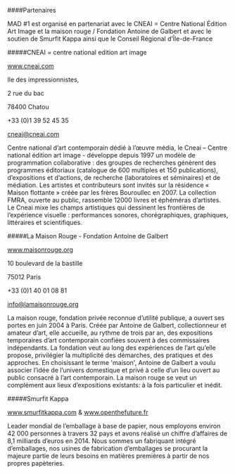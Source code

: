 ####Partenaires

MAD #1 est organisé en partenariat avec le CNEAI = Centre National Édition Art Image et
la maison rouge / Fondation Antoine de Galbert et avec le soutien de Smurfit Kappa ainsi
que le Conseil Régional d’Île-de-France

#####CNEAI = centre national edition art image

www.cneai.com

Ile des impressionnistes,

2 rue du bac

78400 Chatou

+33 (0)1 39 52 45 35

cneai@cneai.com

Centre national d’art contemporain dédié à l’œuvre média, le Cneai – Centre national édition art image - développe depuis 1997 un modèle de programmation collaborative : des groupes de recherches génèrent des programmes éditoriaux (catalogue de 600 multiples et 150 publications), d’expositions et d’actions, de recherche (laboratoires et séminaires) et de médiation. Les artistes et contributeurs sont invités sur la résidence « Maison flottante » créée par les frères Bouroullec en 2007. La collection FMRA, ouverte au public, rassemble 12000 livres et éphéméras d’artistes. Le Cneai mixe les champs artistiques qui dessinent les frontières de l’expérience visuelle : performances sonores, chorégraphiques, graphiques, littéraires et scientifiques.

#####La Maison Rouge - Fondation Antoine de Galbert

www.maisonrouge.org

10 boulevard de la bastille

75012 Paris

+33 (0)1 40 01 08 81

info@lamaisonrouge.org

La maison rouge, fondation privée reconnue d’utilité publique, a ouvert ses portes en juin 2004 à Paris. Créée par Antoine de Galbert, collectionneur et amateur d’art, elle accueille, au rythme de trois par an, des expositions temporaires d’art contemporain confiées souvent à des commissaires indépendants. La fondation veut au long des expériences de l’art qu’elle propose, privilégier la multiplicité des démarches, des pratiques et des approches. En choisissant le terme 'maison', Antoine de Galbert a voulu associer l’idée de l’univers domestique et privé à celle d’un lieu ouvert au public consacré à l’art contemporain. La maison rouge se veut un complément aux lieux d’expositions existants: à la fois particulier et inédit.

#####Smurfit Kappa

www.smurfitkappa.com & www.openthefuture.fr

Leader mondial de l’emballage à base de papier, nous employons environ 42 000
personnes à travers 32 pays et avons réalisé un chiffre d’affaires de 8,1 milliards d’euros
en 2014. Nous sommes un fabriquant intégré d’emballages, nos usines de fabrication
d’emballages se procurant la majeure partie de leurs besoins en matières premières à
partir de nos propres papèteries.